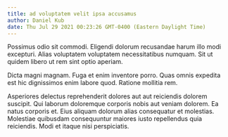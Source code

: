 ```yaml
---
title: ad voluptatem velit ipsa accusamus
author: Daniel Kub
date: Thu Jul 29 2021 00:23:26 GMT-0400 (Eastern Daylight Time)
---
```

Possimus odio sit commodi. Eligendi dolorum recusandae harum illo modi excepturi. Alias voluptatem voluptatem necessitatibus numquam. Sit ut quidem libero ut rem sint optio aperiam.

 Dicta magni magnam. Fuga et enim inventore porro. Quas omnis expedita est hic dignissimos enim labore quod. Ratione mollitia rem.

 Asperiores delectus reprehenderit dolores aut aut reiciendis dolorem suscipit. Qui laborum doloremque corporis nobis aut veniam dolorem. Ea natus corporis et. Eius aliquam dolorum alias consequatur et molestias. Molestiae quibusdam consequuntur maiores iusto repellendus quia reiciendis. Modi et itaque nisi perspiciatis.